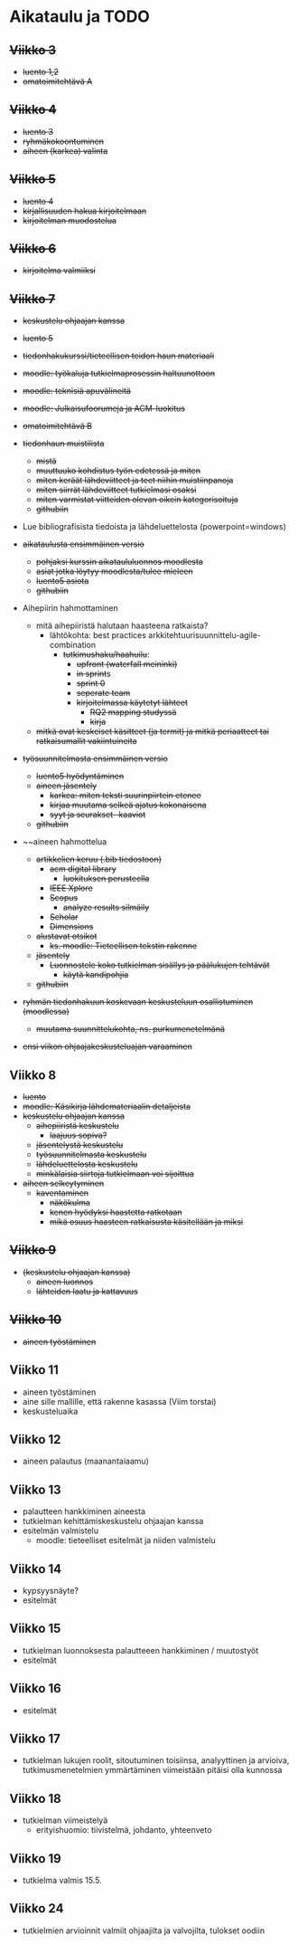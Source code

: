 # Aikataulu ja TODO

## ~~Viikko 3~~
- ~~luento 1,2~~
- ~~omatoimitehtävä A~~
## ~~Viikko 4~~
- ~~luento 3~~
- ~~ryhmäkokoontuminen~~
- ~~aiheen (karkea) valinta~~
## ~~Viikko 5~~
- ~~luento 4~~
- ~~kirjallisuuden hakua kirjoitelmaan~~
- ~~kirjoitelman muodostelua~~
## ~~Viikko 6~~
- ~~kirjoitelma valmiiksi~~
## ~~Viikko 7~~
- ~~keskustelu ohjaajan kanssa~~
- ~~luento 5~~
- ~~tiedonhakukurssi/tieteellisen teidon haun materiaali~~
- ~~moodle: työkaluja tutkielmaprosessin haltuunottoon~~
- ~~moodle: teknisiä apuvälineitä~~
- ~~moodle: Julkaisufoorumeja ja ACM-luokitus~~
- ~~omatoimitehtävä B~~
- ~~tiedonhaun muistilista~~
  - ~~mistä~~
  - ~~muuttuuko kohdistus työn edetessä ja miten~~
  - ~~miten keräät lähdeviitteet ja teet niihin muistiinpanoja~~
  - ~~miten siirrät lähdeviitteet tutkielmasi osaksi~~
  - ~~miten varmistat viitteiden olevan oikein kategorisoituja~~
  - ~~githubiin~~

- Lue bibliografisista tiedoista ja lähdeluettelosta (powerpoint=windows)
- ~~aikataulusta ensimmäinen versio~~
  - ~~pohjaksi kurssin aikataululuonnos moodlesta~~
  - ~~asiat jotka löytyy moodlesta/tulee mieleen~~
  - ~~luento5 asiota~~
  - ~~githubiin~~

- Aihepiirin hahmottaminen
  - mitä aihepiiristä halutaan haasteena ratkaista?
    - lähtökohta: best practices arkkitehtuurisuunnittelu-agile-combination
      - ~~tutkimushaku/haahuilu~~:
        - ~~upfront (waterfall meininki)~~
        - ~~in sprint~~s
        - ~~sprint 0~~
        - ~~seperate team~~
        - ~~kirjoitelmassa käytetyt lähteet~~
          - ~~RQ2 mapping studyssä~~
          - ~~kirja~~
  - ~~mitkä ovat keskeiset käsitteet (ja termit) ja mitkä periaatteet
  tai ratkaisumallit vakiintuineita~~

- ~~työsuunnitelmasta ensimmäinen versio~~
  - ~~luento5 hyödyntäminen~~
  - ~~aineen jäsentely~~
    - ~~karkea: miten teksti suurinpiirtein etenee~~
    - ~~kirjaa muutama selkeä ajatus kokonaisena~~
    - ~~syyt ja seurakset -kaaviot~~
  - ~~githubiin~~


- ~~aineen hahmottelua
  - ~~artikkelien keruu (.bib tiedostoon)~~
    - ~~acm digital library~~
        - ~~luokituksen perusteella~~
    - ~~IEEE Xplore~~
    - ~~Scopus~~
      - ~~analyze results silmäily~~
    - ~~Scholar~~
    - ~~Dimensions~~
  - ~~alustavat otsikot~~
    - ~~ks. moodle: Tieteellisen tekstin rakenne~~
  - ~~jäsentely~~
    - ~~Luonnostele koko tutkielman sisällys ja päälukujen tehtävät~~
      - ~~käytä kandipohjia~~
  - ~~githubiin~~
- ~~ryhmän tiedonhakuun koskevaan keskusteluun osallistuminen (moodlessa)~~
  - ~~muutama suunnittelukohta, ns. purkumenetelmänä~~
- ~~ensi viikon ohjaajakeskusteluajan varaaminen~~
## Viikko 8
- ~~luento~~
- ~~moodle: Käsikirja lähdemateriaalin detaljeista~~
- ~~keskustelu ohjaajan kanssa~~
  - ~~aihepiiristä keskustelu~~
    - ~~laajuus sopiva?~~
  - ~~jäsentelystä keskustelu~~
  - ~~työsuunnitelmasta keskustelu~~
  - ~~lähdeluettelosta keskustelu~~
  - ~~minkälaisia siirtoja tutkielmaan voi sijoittua~~
- ~~aiheen selkeytyminen~~
  - ~~kaventaminen~~
    - ~~näkökulma~~
    - ~~kenen hyödyksi haastetta ratkotaan~~
    - ~~mikä osuus haasteen ratkaisusta käsitellään ja miksi~~
## ~~Viikko 9~~
- ~~(keskustelu ohjaajan kanssa)~~
  - ~~aineen luonnos~~
  - ~~lähteiden laatu ja kattavuus~~
## ~~Viikko 10~~
- ~~aineen työstäminen~~
## Viikko 11
- aineen työstäminen 
- aine sille mallille, että rakenne kasassa (Viim torstai)
- keskusteluaika
## Viikko 12
- aineen palautus (maanantaiaamu)
## Viikko 13
- palautteen hankkiminen aineesta
- tutkielman kehittämiskeskustelu ohjaajan kanssa
- esitelmän valmistelu
  - moodle: tieteelliset esitelmät ja niiden valmistelu
## Viikko 14
- kypsyysnäyte?
- esitelmät
## Viikko 15
- tutkielman luonnoksesta palautteeen hankkiminen / muutostyöt
- esitelmät
## Viikko 16
- esitelmät
## Viikko 17
- tutkielman lukujen roolit, sitoutuminen toisiinsa, analyyttinen ja arvioiva, 
tutkimusmenetelmien ymmärtäminen viimeistään pitäisi olla kunnossa

## Viikko 18
- tutkielman viimeistelyä
  - erityishuomio: tiivistelmä, johdanto, yhteenveto
## Viikko 19
- tutkielma valmis 15.5.
## Viikko 24 
- tutkielmien arvioinnit valmiit ohjaajilta ja valvojilta, tulokset oodiin
